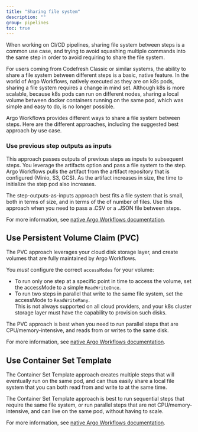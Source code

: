 ```yaml
---
title: "Sharing file system"
description: ""
group: pipelines
toc: true
---
```


When working on CI/CD pipelines, sharing file system between steps is a common use case, and trying to avoid squashing multiple commands into the same step in order to avoid requiring to share the file system.  

For users coming from Codefresh Classic or similar systems, the ability to share a file system between different steps is a basic, native feature. In the world of Argo Workflows, natively executed as they are on k8s pods, sharing a file system requires a change in mind set. Although k8s is more scalable, because k8s pods can run on different nodes, sharing a local volume between docker containers running on the same pod, which was simple and easy to do, is no longer possible.  

Argo Workflows provides different ways to share a file system between steps. Here are the different approaches, including the suggested best approach by use case.

### Use previous step outputs as inputs
This approach passes outputs of previous steps as inputs to subsequent steps. You leverage the artifacts option and pass a file system to the step.
Argo Workflows pulls the artifact from the artifact repository that is configured (Minio, S3, GCS). As the artifact increases in size, the time to initialize the step pod also increases.  

The step-outputs-as-inputs approach best fits a file system that is small, both in terms of size, and in terms of the of number of files. Use this approach when you need to pass a .CSV or a .JSON file between steps.

For more information, see [native Argo Workflows documentation](https://argoproj.github.io/argo-workflows/workflow-inputs/#using-previous-step-outputs-as-inputs).

## Use Persistent Volume Claim (PVC)
The PVC approach leverages your cloud disk storage layer, and create volumes that are fully maintained by Argo Workflows.

You _must_ configure the correct `accessModes` for your volume:

* To run only one step at a specific point in time to access the volume, set the accessMode to a simple `ReadWriteOnce`.
* To run two steps in parallel that write to the same file system, set the  accessMode to `ReadWriteMany`.  
  This is not always supported on all cloud providers, and your k8s cluster storage layer must have the capability to provision such disks.

The PVC approach is best when you need to run parallel steps that are CPU/memory-intensive, and reads from or writes to the same disk.  

For more information, see [native Argo Workflows documentation](https://argoproj.github.io/argo-workflows/fields/#persistentvolumeclaim).

## Use Container Set Template
The Container Set Template approach creates multiple steps that will eventually run on the same pod, and can thus easily share a local file system that you can both read from and write to at the same time.  

The Container Set Template approach is best to run sequential steps that require the same file system, or run parallel steps that are not CPU/memory-intensive, and can live on the same pod, without having to scale.  

For more information, see [native Argo Workflows documentation](https://argoproj.github.io/argo-workflows/container-set-template/).
